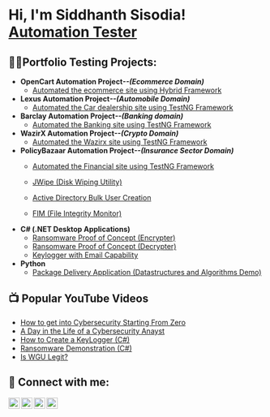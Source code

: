 <h1>Hi, I'm Siddhanth Sisodia! <br/><a href="https://github.com/joshmadakor1">Automation Tester</a> <a href="https://www.linkedin.com/in/joshmadakor/"></a></h1>

<h2>👨‍💻Portfolio Testing Projects:</h2>

- <b>OpenCart Automation Project<i>--(Ecommerce Domain)</b></i>
  - [Automated the ecommerce site using Hybrid Framework](https://github.com/ssisodi/OpenCartProject_EcommerceDomain.git)
- <b>Lexus Automation Project<i>--(Automobile Domain)</b></i>
  - [Automated the Car dealership site using TestNG Framework](https://github.com/ssisodi/Lexus-Automobile-Project.git) <b><i></b></i>
- <b>Barclay Automation Project<i>--(Banking domain)</b></i>
  - [Automated the Banking site using TestNG Framework](https://github.com/ssisodi/Barclay-Automation-Project.git) <b><i></b></i>
- <b>WazirX Automation Project<i>--(Crypto Domain)</b></i>
  - [Automated the Wazirx site using TestNG Framework](https://github.com/joshmadakor1/Sentinel-Lab)
- <b>PolicyBazaar Automation Project<i>--(Insurance Sector Domain)</b></i>
  - [Automated the Financial site using TestNG Framework](https://github.com/joshmadakor1/Sentinel-Lab)
  
  - [JWipe (Disk Wiping Utility)](https://github.com/joshmadakor1/Jwipe.PowerShell)
  - [Active Directory Bulk User Creation](https://github.com/joshmadakor1/AD_PS)
  - [FIM (File Integrity Monitor)](https://github.com/joshmadakor1/PowerShell-Integrity-FIM)
- <b>C# (.NET Desktop Applications)</b>
  - [Ransomware Proof of Concept (Encrypter)](https://github.com/joshmadakor1/EncrypterPOC)
  - [Ransomware Proof of Concept (Decrypter)](https://github.com/joshmadakor1/DecrypterPOC)
  - [Keylogger with Email Capability](https://github.com/joshmadakor1/Key-Logger-With-Email)
- <b>Python</b>
  - [Package Delivery Application (Datastructures and Algorithms Demo)](https://github.com/joshmadakor1/Package-Delivery-Pathfinding-Algorithm)

<h2>📺 Popular YouTube Videos</h2>

- [How to get into Cybersecurity Starting From Zero](https://www.youtube.com/watch?v=a83ASGn_V_s)
- [A Day in the Life of a Cybersecurity Anayst](https://www.youtube.com/watch?v=uHy3oM7NnoU)
- [How to Create a KeyLogger (C#)](https://www.youtube.com/watch?v=N-L9hklSlNk)
- [Ransomware Demonstration (C#)](https://www.youtube.com/watch?v=OfvdQeh79s0)
- [Is WGU Legit?](https://www.youtube.com/watch?v=E2MwRWxDBkA)

<h2> 🤳 Connect with me:</h2>

[<img align="left" alt="JoshMadakor | YouTube" width="22px" src="https://cdn.jsdelivr.net/npm/simple-icons@v3/icons/youtube.svg" />][youtube]
[<img align="left" alt="JoshMadakor | Twitter" width="22px" src="https://cdn.jsdelivr.net/npm/simple-icons@v3/icons/twitter.svg" />][twitter]
[<img align="left" alt="JoshMadakor | LinkedIn" width="22px" src="https://cdn.jsdelivr.net/npm/simple-icons@v3/icons/linkedin.svg" />][linkedin]
[<img align="left" alt="JoshMadakor | Instagram" width="22px" src="https://cdn.jsdelivr.net/npm/simple-icons@v3/icons/instagram.svg" />][instagram]

[twitter]: https://twitter.com/joshmadakor
[youtube]: https://www.youtube.com/c/joshmadakor
[instagram]: https://www.instagram.com/joshmadakor/
[linkedin]: https://linkedin.com/in/joshmadakor

<!--
**joshmadakor1/joshmadakor1** is a ✨ _special_ ✨ repository because its `README.md` (this file) appears on your GitHub profile.

Here are some ideas to get you started:

- 🔭 I’m currently working on ...
- 🌱 I’m currently learning ...
- 👯 I’m looking to collaborate on ...
- 🤔 I’m looking for help with ...
- 💬 Ask me about ...
- 📫 How to reach me: ...
- 😄 Pronouns: ...
- ⚡ Fun fact: ...
-->
